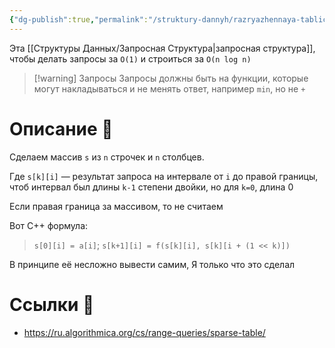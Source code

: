 ```yaml
---
{"dg-publish":true,"permalink":"/struktury-dannyh/razryazhennaya-tablicza/"}
---
```


Эта [[Структуры Данных/Запросная Структура\|запросная структура]], чтобы делать запросы за `O(1)` и строиться за `O(n log n)`


> [!warning] Запросы
> Запросы должны быть на функции, которые могут накладываться и не менять ответ, например `min`, но не `+`

# Описание 📝

Сделаем массив `s` из `n` строчек и `n` столбцев. 

Где `s[k][i]` — результат запроса на интервале от `i` до правой границы, чтоб интервал был длины `k-1` степени двойки, но для `k=0`, длина 0

Если правая граница за массивом, то не считаем

Вот C++ формула:

> `s[0][i] = a[i]`;
> `s[k+1][i] = f(s[k][i], s[k][i + (1 << k)])`

В принципе её несложно вывести самим, Я только что это сделал

# Ссылки 🧠

- https://ru.algorithmica.org/cs/range-queries/sparse-table/